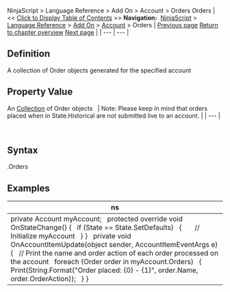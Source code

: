 ﻿
NinjaScript > Language Reference > Add On > Account > Orders
Orders
| << [Click to Display Table of Contents](orders_account.md) >> **Navigation:**     [NinjaScript](ninjascript.md) > [Language Reference](language_reference_wip.md) > [Add On](add_on.md) > [Account](account_class.md) > Orders | [Previous page](name_account.md) [Return to chapter overview](account_class.md) [Next page](orderupdate.md) |
| --- | --- |
## Definition
A collection of Order objects generated for the specified account
 
## Property Value
An [Collection](https://msdn.microsoft.com/en-us/library/ms132397(v=vs.110).aspx) of Order objects
 
| Note: Please keep in mind that orders placed when in State.Historical are not submitted live to an account. |
| --- |

 
## Syntax
<Account>.Orders
## 
## Examples
| ns |
| --- |
| private Account myAccount;   protected override void OnStateChange() {    if (State == State.SetDefaults)    {        // Initialize myAccount    } }   private void OnAccountItemUpdate(object sender, AccountItemEventArgs e) {    // Print the name and order action of each order processed on the account    foreach (Order order in myAccount.Orders)    {        Print(String.Format("Order placed: {0} - {1}", order.Name, order.OrderAction));    } } |
